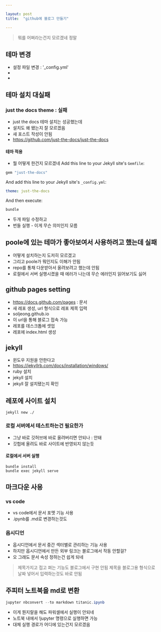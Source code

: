 ```yaml
---

layout: post
title:  "github에 블로그 만들기"

---
```

> 뭐를 어쩌라는건지 모르겠네 정말
## 테마 변경
- 설정 파일 변경 : '_config.yml'
- 
- 

## 테마 설치 대실패

### just the docs theme : 실패

- just the docs 테마 설치는 성공했는데
- 설치도 왜 됐는지 잘 모르겠음
- 새 포스트 작성이 안됨
- <https://github.com/just-the-docs/just-the-docs>

#### 테마 적용

- 뭘 어떻게 한건지 모르겠네
Add this line to your Jekyll site's `Gemfile`:

```ruby
gem "just-the-docs"
```

And add this line to your Jekyll site's `_config.yml`:

```yaml
theme: just-the-docs
```

And then execute:

```
bundle
```

- 두개 파일 수정하고
- 번들 실행 - 이게 무슨 의미인지 모름

## poole에 있는 테마가 좋아보여서 사용하려고 했는데 실패

- 어떻게 설치하는지 도저히 모르겠고
- 그리고 poole가 뭐인지도 이해가 안됨
- repo를 통채 다운받아서 올려보려고 했는데 안됨
- 로컬에서 서버 실행시켰을 때 에러가 나는데 무슨 에러인지 읽어보기도 싫어

## github pages setting

- <https://docs.github.com/pages> : 문서
- 새 레포 생성, url 형식으로 레포 제목 입력
- soljeong.github.io
- 이 url을 통해 블로그 접속 가능
- 레포를 데스크톱에 셋업
- 레포에 index.html 생성

## jekyll

- 윈도우 지원을 안한다고
- <https://jekyllrb.com/docs/installation/windows/>
- ruby 설치
- jekyll 설치
- jekyll 잘 설치됐는지 확인

## 레포에 사이트 설치

```jekyll new ./```

### 로컬 서버에서 테스트하는건 필요한가

- 그냥 바로 깃허브에 바로 올려버리면 안되나 : 안돼
- 깃헙에 올려도 바로 사이트에 반영되지 않는듯

#### 로컬에서 서버 실행

```
bundle install
bundle exec jekyll serve
```

## 마크다운 사용

### vs code

- vs code에서 문서 포멧 기능 사용
- .ipynb를 .md로 변경하는것도

### 옵시디언

- 옵시디언에서 문서 중간 섹터별로 관리하는 기능 사용
- 하지만 옵시디언에서 만든 외부 링크는 블로그에서 작동 안할걸?
- 오 그래도 문서 속성 정하는건 쉽게 되네

> 제목가지고 접고 펴는 기능도 블로그에서 구현 안됨
> 제목을 블로그용 형식으로 날짜 넣어서 입력하는것도 바로 안됨

## 주피터 노트북을 md로 변환
```powershell
jupyter nbconvert --to markdown titanic.ipynb
```
- 이게 뭔지랄을 해도 파워셀에서 실행이 안되네
- 노트북 내에서 !jupyter 명령으로 실행하면 가능
- 대체 실행 경로가 어디에 있는건지 모르겠음

<div id="toc"></div>

<script src="https://cdn.jsdelivr.net/npm/tocbot/dist/tocbot.min.js"></script>
<script>
  tocbot.init({
    tocSelector: '#toc',
    contentSelector: '.content',
    headingSelector: 'h1, h2, h3, h4, h5',
    hasInnerContainers: true,
  });
</script>


